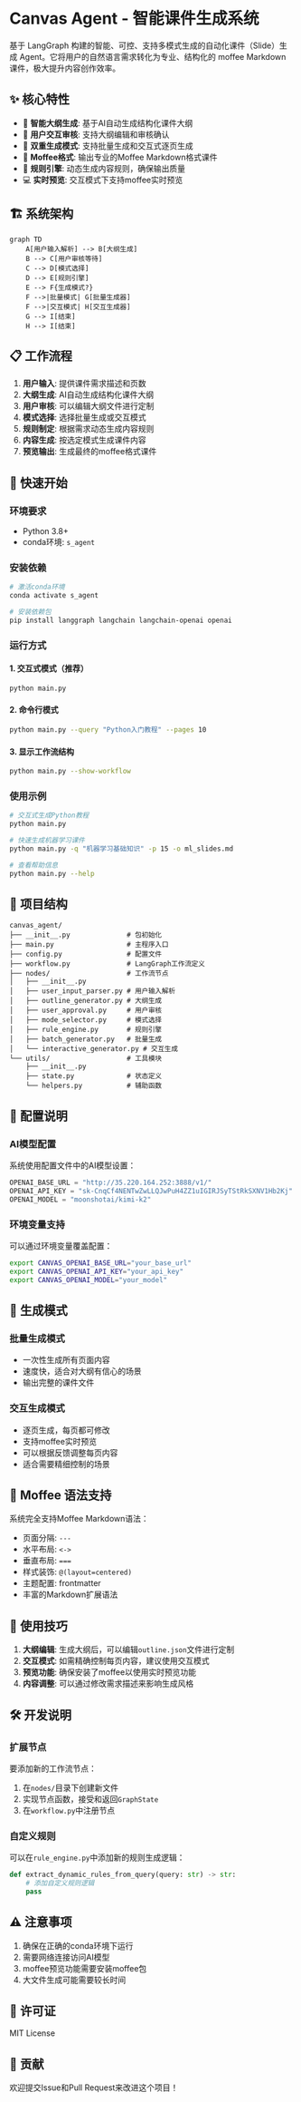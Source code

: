 # Canvas Agent - 智能课件生成系统

基于 LangGraph 构建的智能、可控、支持多模式生成的自动化课件（Slide）生成 Agent。它将用户的自然语言需求转化为专业、结构化的 moffee Markdown 课件，极大提升内容创作效率。

## ✨ 核心特性

- 🤖 **智能大纲生成**: 基于AI自动生成结构化课件大纲
- 🎯 **用户交互审核**: 支持大纲编辑和审核确认
- 🔀 **双重生成模式**: 支持批量生成和交互式逐页生成
- 📝 **Moffee格式**: 输出专业的Moffee Markdown格式课件
- 🔧 **规则引擎**: 动态生成内容规则，确保输出质量
- 💻 **实时预览**: 交互模式下支持moffee实时预览

## 🏗️ 系统架构

```mermaid
graph TD
    A[用户输入解析] --> B[大纲生成]
    B --> C[用户审核等待]
    C --> D[模式选择]
    D --> E[规则引擎]
    E --> F{生成模式?}
    F -->|批量模式| G[批量生成器]
    F -->|交互模式| H[交互生成器]
    G --> I[结束]
    H --> I[结束]
```

## 📋 工作流程

1. **用户输入**: 提供课件需求描述和页数
2. **大纲生成**: AI自动生成结构化课件大纲
3. **用户审核**: 可以编辑大纲文件进行定制
4. **模式选择**: 选择批量生成或交互模式
5. **规则制定**: 根据需求动态生成内容规则
6. **内容生成**: 按选定模式生成课件内容
7. **预览输出**: 生成最终的moffee格式课件

## 🚀 快速开始

### 环境要求

- Python 3.8+
- conda环境: `s_agent`

### 安装依赖

```bash
# 激活conda环境
conda activate s_agent

# 安装依赖包
pip install langgraph langchain langchain-openai openai
```

### 运行方式

#### 1. 交互式模式（推荐）

```bash
python main.py
```

#### 2. 命令行模式

```bash
python main.py --query "Python入门教程" --pages 10
```

#### 3. 显示工作流结构

```bash
python main.py --show-workflow
```

### 使用示例

```bash
# 交互式生成Python教程
python main.py

# 快速生成机器学习课件
python main.py -q "机器学习基础知识" -p 15 -o ml_slides.md

# 查看帮助信息
python main.py --help
```

## 📁 项目结构

```
canvas_agent/
├── __init__.py              # 包初始化
├── main.py                  # 主程序入口
├── config.py                # 配置文件
├── workflow.py              # LangGraph工作流定义
├── nodes/                   # 工作流节点
│   ├── __init__.py
│   ├── user_input_parser.py # 用户输入解析
│   ├── outline_generator.py # 大纲生成
│   ├── user_approval.py     # 用户审核
│   ├── mode_selector.py     # 模式选择
│   ├── rule_engine.py       # 规则引擎
│   ├── batch_generator.py   # 批量生成
│   └── interactive_generator.py # 交互生成
└── utils/                   # 工具模块
    ├── __init__.py
    ├── state.py             # 状态定义
    └── helpers.py           # 辅助函数
```

## 🔧 配置说明

### AI模型配置

系统使用配置文件中的AI模型设置：

```python
OPENAI_BASE_URL = "http://35.220.164.252:3888/v1/"
OPENAI_API_KEY = "sk-CnqCf4NENTwZwLLQJwPuH4ZZ1uIGIRJSyTStRkSXNV1Hb2Kj"
OPENAI_MODEL = "moonshotai/kimi-k2"
```

### 环境变量支持

可以通过环境变量覆盖配置：

```bash
export CANVAS_OPENAI_BASE_URL="your_base_url"
export CANVAS_OPENAI_API_KEY="your_api_key"
export CANVAS_OPENAI_MODEL="your_model"
```

## 📝 生成模式

### 批量生成模式

- 一次性生成所有页面内容
- 速度快，适合对大纲有信心的场景
- 输出完整的课件文件

### 交互生成模式

- 逐页生成，每页都可修改
- 支持moffee实时预览
- 可以根据反馈调整每页内容
- 适合需要精细控制的场景

## 🎨 Moffee 语法支持

系统完全支持Moffee Markdown语法：

- 页面分隔: `---`
- 水平布局: `<->`
- 垂直布局: `===`
- 样式装饰: `@(layout=centered)`
- 主题配置: frontmatter
- 丰富的Markdown扩展语法

## 📖 使用技巧

1. **大纲编辑**: 生成大纲后，可以编辑`outline.json`文件进行定制
2. **交互模式**: 如需精确控制每页内容，建议使用交互模式
3. **预览功能**: 确保安装了moffee以使用实时预览功能
4. **内容调整**: 可以通过修改需求描述来影响生成风格

## 🛠️ 开发说明

### 扩展节点

要添加新的工作流节点：

1. 在`nodes/`目录下创建新文件
2. 实现节点函数，接受和返回`GraphState`
3. 在`workflow.py`中注册节点

### 自定义规则

可以在`rule_engine.py`中添加新的规则生成逻辑：

```python
def extract_dynamic_rules_from_query(query: str) -> str:
    # 添加自定义规则逻辑
    pass
```

## ⚠️ 注意事项

1. 确保在正确的conda环境下运行
2. 需要网络连接访问AI模型
3. moffee预览功能需要安装moffee包
4. 大文件生成可能需要较长时间

## 📄 许可证

MIT License

## 🤝 贡献

欢迎提交Issue和Pull Request来改进这个项目！
